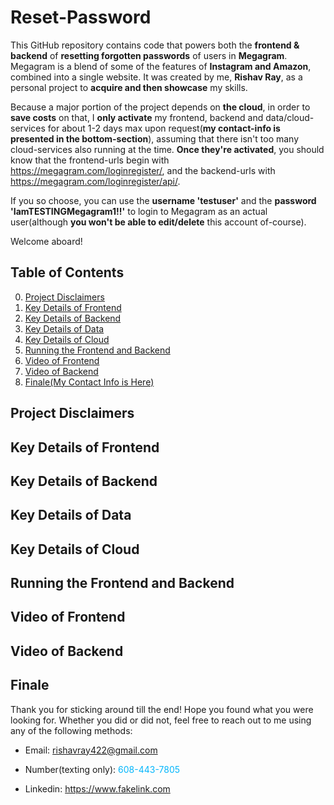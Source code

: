 # Reset-Password
  This GitHub repository contains code that powers both the <b>frontend & backend</b> of <b> resetting forgotten passwords</b> of users in <b>Megagram</b>. Megagram is a blend of some of the features of <b>Instagram and Amazon</b>, combined into a single website. It was created by me, <b>Rishav Ray</b>, as a personal project to <b>acquire and then showcase</b> my skills.

  Because a major portion of the project depends on <b>the cloud</b>, in order to <b>save costs</b> on that, I <b>only activate</b> my frontend, backend and data/cloud-services for about 1-2 days max upon request(<b>my contact-info is presented in the bottom-section</b>), assuming that there isn't too many cloud-services also running at the time. <b>Once they're activated</b>, you should know that the frontend-urls begin with https://megagram.com/loginregister/, and the backend-urls with https://megagram.com/loginregister/api/.

  If you so choose, you can use the <b>username 'testuser'</b> and the <b>password 'IamTESTINGMegagram1!!'</b> to login to Megagram as an actual user(although <b>you won't be able to edit/delete</b> this account of-course).

  Welcome aboard!


## Table of Contents
  0. [Project Disclaimers](#project-disclaimers)
  1. [Key Details of Frontend](#key-details-of-frontend)
  2. [Key Details of Backend](#key-details-of-backend)
  3. [Key Details of Data](#key-details-of-data)
  4. [Key Details of Cloud](#key-details-of-cloud)
  5. [Running the Frontend and Backend](#running-the-frontend-and-backend)
  6. [Video of Frontend](#video-of-frontend)
  7. [Video of Backend](#video-of-frontend)
  8. [Finale(My Contact Info is Here)](#finale)


## Project Disclaimers


## Key Details of Frontend


## Key Details of Backend


## Key Details of Data


## Key Details of Cloud


## Running the Frontend and Backend


## Video of Frontend


## Video of Backend


## Finale
  Thank you for sticking around till the end! Hope you found what you were looking for. Whether you did or did not, feel free to reach out to me using any of the following methods:

  * Email: rishavray422@gmail.com

  * Number(texting only): <span style="color:#03b6fc">608-443-7805</span>

  * Linkedin: https://www.fakelink.com